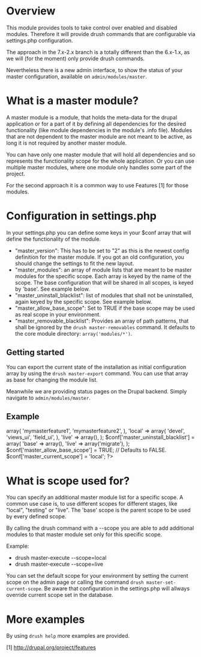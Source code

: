 
# Overview

This module provides tools to take control over enabled and disabled modules.
Therefore it will provide drush commands that are configurable via settings.php
configuration.

The approach in the 7.x-2.x branch is a totally different than the 6.x-1.x, as
we will (for the moment) only provide drush commands.

Nevertheless there is a new admin interface, to show the status of your master
configuration, available on `admin/modules/master`.

# What is a master module?

A master module is a module, that holds the meta-data for the drupal application
or for a part of it by defining all dependencies for the desired functionality
(like module dependencies in the module's .info file).
Modules that are not dependent to the master module are not meant to be active,
as long it is not required by another master module.

You can have only one master module that will hold all dependencies and so
represents the functionality scope for the whole application. Or you can use
multiple master modules, where one module only handles some part of the project.

For the second approach it is a common way to use Features [1] for those
modules.

# Configuration in settings.php

In your settings.php you can define some keys in your $conf array that will
define the functionality of the module.

- "master_version": This has to be set to "2" as this is the newest config
  definition for the master module. If you got an old configuration, you should
  change the settings to fit the new layout.
- "master_modules": an array of module lists that are meant to be master
  modules for the specific scope. Each array is keyed by the name of the scope.
  The base configuration that will be shared in all scopes, is keyed by 'base'.
  See example below.
- "master_uninstall_blacklist": list of modules that shall not be uninstalled,
  again keyed by the specific scope.
  See example below.
- "master_allow_base_scope": Set to TRUE if the base scope may be used as real
  scope in your environment.
- "master_removable_blacklist": Provides an array of path patterns, that shall
  be ignored by the `drush master-removables` command. It defaults to the core
  module directory: `array('modules/*')`.

## Getting started

You can export the current state of the installation as initial configuration
array by using the `drush master-export` command. You can use that array as base
for changing the module list.

Meanwhile we are providing status pages on the Drupal backend. Simply navigate
to `admin/modules/master`.

## Example

<?php
$conf['master_version'] = 2;
$conf['master_modules'] = array(
  'base' => array(
    'mymasterfeature1',
    'mymasterfeature2',
  ),
  'local' => array(
    'devel',
    'views_ui',
    'field_ui',
  ),
  'live' => array(),
);
$conf['master_uninstall_blacklist'] = array(
  'base' => array(),
  'live' => array('migrate'),
);
$conf['master_allow_base_scope'] = TRUE; // Defaults to FALSE.
$conf['master_current_scope'] = 'local';
?>

# What is scope used for?

You can specify an additional master module list for a specific scope. A common
use case is, to use different scopes for different stages, like "local",
"testing" or "live". The 'base' scope is the parent scope to be used by every
defined scope.

By calling the drush command with a --scope you are able to add additional
modules to that master module set only for this specific scope.

Example:
- drush master-execute --scope=local
- drush master-execute --scope=live

You can set the default scope for your environment by setting the current scope
on the admin page or calling the command `drush master-set-current-scope`. Be
aware that configuration in the settings.php will allways override current scope
set in the database.

# More examples

By using `drush help` more examples are provided.

[1] http://drupal.org/project/features
